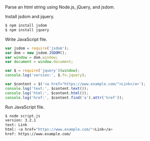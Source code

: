 Parse an html string using Node.js, jQuery, and jsdom.

Install jsdom and jquery.
```javascript
$ npm install jsdom
$ npm install jquery
```
Write JavaScript file.
```javascript
var jsdom = require('jsdom');
var dom = new jsdom.JSDOM();
var window = dom.window;
var document = window.document;

var $ = require('jquery')(window);
console.log('version:', $.fn.jquery);

var $content = $('<a href="https://www.example.com/">Link</a>');
console.log('text:', $content.text());
console.log('html:', $content.html());
console.log('href:', $content.find('a').attr('href'));
```
Run JavaScript file.
```bash
$ node script.js
version: 3.2.1
text: Link
html: <a href="https://www.example.com/">Link</a>
href: https://www.example.com/
```